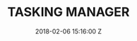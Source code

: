 ---
title: TASKING MANAGER
date: 2018-02-06 15:16:00 Z
position: 4
Block 0:
  Header: 
  Text: Open-source tool designed to support collaborative remote mapping activity in OpenStreetMap.
  Image: "https://cdn.hotosm.org/website/Screen+Shot+2021-12-16+at+12.26.52+pm-de2129.png"
Block 1:
  Section: What is it?
  Header: The Tasking Manager is a mapping tool specifically created to break down mapping projects into smaller tasks. 
  Text: The HOT Tasking Manager is a mapping tool designed and built for the HOT’s collaborative mapping process in OpenStreetMap. The purpose of the tool is to divide up a mapping project into smaller tasks that can be completed rapidly with many people working on the same overall area. It shows which areas need to be mapped and which areas need the mapping validated.
  Image: https://cdn.hotosm.org/website/open-source.png
  Tools:
  - Name: Learn More
    URL: https://tasks.hotosm.org/
Block 2:
  Header: Field Data Collection
  Text: fAIr is an open AI-assisted mapping service developed by the Humanitarian OpenStreetMap Team (HOT) that aims to improve the efficiency and accuracy of mapping efforts for humanitarian purposes.
  Rectangle-1:
    Icon: fa-solid fa-circle-nodes
    Header: Mapping Coordination
    Highlight: The Tasking Manager improves coordination for remote mapping by <strong> preventing duplicate mapping in the same location at the same time, ensuring speed and efficiency.</strong>
  Rectangle-2:
    Icon: fa-solid fa-download
    Header: Data Quality Assurance
    Highlight: Tasking Manager improves data quality by including a <strong>validation mechanism from the experienced mapper</strong>, that ensures data completeness and accuracy.
  Rectangle-3:
    Icon: fa-solid fa-magnifying-glass-chart
    Header: Data Accessibility
    Highlight: Tasking Manager enables users to <strong>effortlessly access OpenStreetMap data</strong> directly from the task project.
Block 3:
  Header: "How does it work?"
  Highlight: Tasking Manager allows multiple individuals to work simultaneously on the same overall area, enabling rapid completion of the project.
  Text: "The Tasking Manager's role involves presenting a specific geographic region and dividing it into small mapping areas known as 'tasks'. These tasks can be assigned to a mapper to prevent others from mapping the same objects, introducing duplicate data, or encountering conflicts. Once the mapping is finished in a particular area, the mapper marks the 'task' as done in the Tasking Manager. Mappers can then choose a new task to continue contributing to OpenStreetMap.<br><br>Experienced mappers review each task to ensure the quality of the data added to OpenStreetMap meets the required standards. They may either validate the task or return it to the mappers with guidance on how to enhance it."
  Image: "https://www.hotosm.org/uploads/TM-grid.gif" 
  Tools:
  - Name: Website
    URL: https://tasks.hotosm.org/
  - Name: TM GitHub
    URL: https://github.com/hotosm/tasking-manager
  - Name: HOT Docs
    URL: https://docs.hotosm.org/
Block 4:
  Header: Open Aerial Map (OAM)
  Text: OpenAerialMap is an open service to provide access to a commons of openly licensed imagery and map layer services. Download or contribute imagery to the growing commons of openly licensed imagery.
  Image: "https://cdn.hotosm.org/website/GAL+Group+for+Mapping+Tips+Post.jpg"
  Tools:
  - Name: Learn More
    URL: https://openaerialmap.org/
Block 5:
  Header: Field Mapping Tasking Manager (FMTM)
  Text: The FMTM is a standalone mobile and web application that works using OpenDataKit (ODK), a powerful data collection platform that leverages commonly-available mobile Android devices to enable people to input information including geospatial data in the field.
  Image: https://cdn.hotosm.org/website/open-source.png
  Tools:
  - Name: Learn More
    URL: https://fmtm.hotosm.org/
layout: product-pages
---